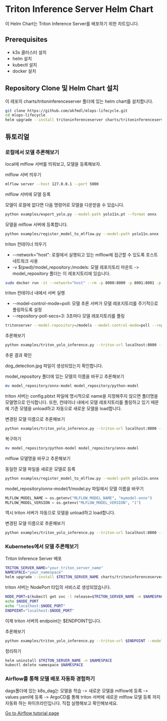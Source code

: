# Triton Inference Server Helm Chart
이 Helm Chart는 Triton Inference Server를 배포하기 위한 차트입니다.

## Prerequisites
- k3s 클러스터 설치
- helm 설치
- kubectl 설치
- docker 설치

## Repository Clone 및 Helm Chart 설치
이 레포의 charts/tritoninferenceserver 폴더에 있는 helm chart를 설치합니다.

```bash
git clone https://github.com/akfmdl/mlops-lifecycle.git
cd mlops-lifecycle
helm upgrade --install tritoninferenceserver charts/tritoninferenceserver --namespace mlops-platform --create-namespace
```

## 튜토리얼

### 로컬에서 모델 추론해보기

local에 mlflow 서버를 띄워보고, 모델을 등록해보자.

mlflow 서버 띄우기

```bash
mlflow server --host 127.0.0.1 --port 5000
```

mlflow 서버에 모델 등록

모델이 로컬에 없다면 다음 명령어로 모델을 다운받을 수 있습니다.

```bash
python examples/export_yolo.py --model-path yolo11n.pt --format onnx
```

모델을 mlflow 서버에 등록합니다.

```bash
python examples/register_model_to_mlflow.py --model-path yolo11n.onnx --model-name yolo11n-onnx
```

triton 컨테이너 띄우기

* --network="host": 로컬에서 실행되고 있는 mlflow에 접근할 수 있도록 호스트 네트워크 사용   
* -v $(pwd)/model_repository:/models: 모델 레포지토리 마운트 -> model_repository 폴더는 이 레포지토리에 있습니다.

```bash
sudo docker run -it --network="host" --rm -p 8000:8000 -p 8001:8001 -p 8002:8002 -v $(pwd)/model_repository:/models goranidocker/tritonserver:python-v1
```

triton 컨테이너 내에서 서버 실행

* --model-control-mode=poll: 모델 추론 서버가 모델 레포지토리를 주기적으로 폴링하도록 설정
* --repository-poll-secs=3: 3초마다 모델 레포지토리를 폴링

```bash
tritonserver --model-repository=/models --model-control-mode=poll --repository-poll-secs=3
```

추론해보기

```bash
python examples/triton_yolo_inference.py --triton-url localhost:8000 --model-name onnx-model --image-path examples/dog.jpg
```

추론 결과 확인

dog_detection.jpg 파일이 생성되었는지 확인합니다.


model_repository 폴더에 있는 모델의 이름을 바꾸고 추론해보기

```bash
mv model_repository/onnx-model model_repository/python-model
```

triton 서버는 config.pbtxt 파일에 명시적으로 name을 지정해주지 않으면 폴더명을 모델명으로 인식합니다. 또한, 컨테이너 내에서 모델 레포지토리를 폴링하고 있기 때문에 기존 모델을 unload하고 자동으로 새로운 모델을 load합니다.

변경된 모델 이름으로 추론해보기

```bash
python examples/triton_yolo_inference.py --triton-url localhost:8000 --model-name python-model --image-path examples/dog.jpg
```

복구하기

```bash
mv model_repository/python-model model_repository/onnx-model
```

mlflow 모델명을 바꾸고 추론해보기

동일한 모델 파일을 새로운 모델로 등록

```bash
python examples/register_model_to_mlflow.py --model-path yolo11n.onnx --model-name mymodel-onnx
```

model_repository/onnx-model/1/model.py 파일에서 모델 이름을 바꾸기

```python
MLFLOW_MODEL_NAME = os.getenv("MLFLOW_MODEL_NAME", "mymodel-onnx")
MLFLOW_MODEL_VERSION = os.getenv("MLFLOW_MODEL_VERSION", "1")
```

역시 triton 서버가 자동으로 모델을 unload하고 load합니다.

변경된 모델 이름으로 추론해보기

```bash
python examples/triton_yolo_inference.py --triton-url localhost:8000 --model-name onnx-model --image-path examples/dog.jpg
```

### Kubernetes에서 모델 추론해보기

Triton Inference Server 배포

```bash
TRITON_SERVER_NAME="your_triton_server_name"
NAMESPACE="your_namespace"
helm upgrade --install $TRITON_SERVER_NAME charts/tritoninferenceserver --namespace $NAMESPACE --create-namespace
```

triton 서버는 NodePort 타입의 서비스로 생성되었습니다.

```bash
NODE_PORT=$(kubectl get svc -l release=$TRITON_SERVER_NAME -n $NAMESPACE -o jsonpath='{.items[0].spec.ports[0].nodePort}')
echo $NODE_PORT
echo "localhost:$NODE_PORT"
ENDPOINT="localhost:$NODE_PORT"
```
이제 triton 서버의 endpoint는 $ENDPOINT입니다.

추론해보기

```bash
python examples/triton_yolo_inference.py --triton-url $ENDPOINT --model-name onnx-model --image-path examples/dog.jpg
```

정리하기

```bash
helm uninstall $TRITON_SERVER_NAME -n $NAMESPACE
kubectl delete namespace $NAMESPACE
```

### Airflow를 통해 모델 배포 자동화 경험하기

dags폴더에 있는 k8s_dag는 모델을 학습 -> 새로운 모델을 mlflow에 등록 -> values.yaml에 등록 -> ArgoCD를 통해 triton 서버에 새로운 mlflow 모델 등록 까지 자동화 하는 파이프라인입니다. 직접 실행해보고 확인해보세요.

[Go to Airflow tutorial page](../../dags/README.md)
